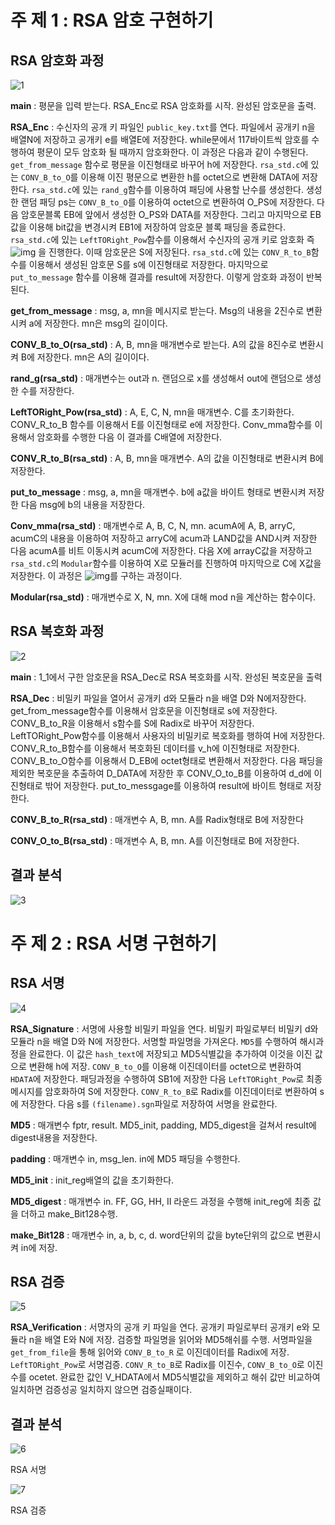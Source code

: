 # 주 제 1 : RSA 암호 구현하기

## RSA 암호화 과정

![1](https://user-images.githubusercontent.com/22466478/51464491-06aa1880-1da9-11e9-9349-23bed3577895.jpg)

**main** : 평문을 입력 받는다. RSA_Enc로 RSA 암호화를 시작. 완성된 암호문을 출력.

**RSA_Enc** : 수신자의 공개 키 파일인 `public_key.txt`를 연다. 파일에서 공개키 n을 배열N에 저장하고 공개키 e를 배열E에 저장한다. while문에서 117바이트씩 암호를 수행하여 평문이 모두 암호화 될 때까지 암호화한다. 이 과정은 다음과 같이 수행된다. `get_from_message` 함수로 평문을 이진형태로 바꾸어 h에 저장한다. `rsa_std.c`에 있는 `CONV_B_to_O`를 이용해 이진 평문으로 변환한 h를 octet으로 변환해 DATA에 저장한다. `rsa_std.c`에 있는 `rand_g`함수를 이용하여 패딩에 사용할 난수를 생성한다. 생성한 랜덤 패딩 ps는 `CONV_B_to_O`를 이용하여 octet으로 변환하여 O_PS에 저장한다. 다음 암호문블록 EB에 앞에서 생성한 O_PS와 DATA를 저장한다. 그리고 마지막으로 EB값을 이용해 bit값을 변경시켜 EB1에 저장하여 암호문 블록 패딩을 종료한다. `rsa_std.c`에 있는 `LeftTORight_Pow`함수를 이용해서 수신자의 공개 키로 암호화 즉 ![img](file:///C:\Users\rkdud\AppData\Local\Temp\msohtmlclip1\01\clip_image002.png) 을 진행한다. 이때 암호문은 S에 저장된다. `rsa_std.c`에 있는 `CONV_R_to_B`함수를 이용해서 생성된 암호문 S를 s에 이진형태로 저장한다. 마지막으로 `put_to_message` 함수를 이용해 결과를 result에 저장한다. 이렇게 암호화 과정이 반복된다.

**get_from_message** : msg, a, mn을 메시지로 받는다. Msg의 내용을 2진수로 변환시켜 a에 저장한다. mn은 msg의 길이이다.

**CONV_B_to_O(rsa_std)** : A, B, mn을 매개변수로 받는다. A의 값을 8진수로 변환시켜 B에 저장한다. mn은 A의 길이이다.

**rand_g(rsa_std)** : 매개변수는 out과 n. 랜덤으로 x를 생성해서 out에 랜덤으로 생성한 수를 저장한다.

**LeftTORight_Pow(rsa_std)** : A, E, C, N, mn을 매개변수. C를 초기화한다. CONV_R_to_B 함수를 이용해서 E를 이진형태로 e에 저장한다. Conv_mma함수를 이용해서 암호화를 수행한 다음 이 결과를 C배열에 저장한다.

**CONV_R_to_B(rsa_std)** : A, B, mn을 매개변수. A의 값을 이진형태로 변환시켜 B에 저장한다.

**put_to_message** : msg, a, mn을 매개변수. b에 a값을 바이트 형태로 변환시켜 저장한 다음 msg에 b의 내용을 저장한다.

**Conv_mma(rsa_std)** : 매개변수로 A, B, C, N, mn. acumA에 A, B, arryC, acumC의 내용을 이용하여 저장하고 arryC에 acum과 LAND값을 AND시켜 저장한 다음 acumA를 비트 이동시켜 acumC에 저장한다. 다음 X에 arrayC값을 저장하고 `rsa_std.c`의 `Modular`함수를 이용하여 X로 모듈러를 진행하여 마지막으로 C에 X값을 저장한다. 이 과정은 ![img](file:///C:\Users\rkdud\AppData\Local\Temp\msohtmlclip1\01\clip_image004.png)를 구하는 과정이다.

**Modular(rsa_std)** : 매개변수로 X, N, mn. X에 대해 mod n을 계산하는 함수이다. 



## RSA 복호화 과정

![2](https://user-images.githubusercontent.com/22466478/51464656-66082880-1da9-11e9-9610-13a23fbfb903.jpg)

**main** : 1_1에서 구한 암호문을 RSA_Dec로 RSA 복호화를 시작. 완성된 복호문을 출력

**RSA_Dec** : 비밀키 파일을 열어서 공개키 d와 모듈라 n을 배열 D와 N에저장한다. get_from_message함수를 이용해서 암호문을 이진형태로 s에 저장한다. CONV_B_to_R을 이용해서 s함수를 S에 Radix로 바꾸어 저장한다. LeftTORight_Pow함수를 이용해서 사용자의 비밀키로 복호화를 행하여 H에 저장한다. CONV_R_to_B함수를 이용해서 복호화된 데이터를 v_h에 이진형태로 저장한다. CONV_B_to_O함수를 이용해서 D_EB에 octet형태로 변환해서 저장한다. 다음 패딩을 제외한 복호문을 추출하여 D_DATA에 저장한 후 CONV_O_to_B를 이용하여 d_d에 이진형태로 밖어 저장한다. put_to_messgage를 이용하여 result에 바이트 형태로 저장한다.

**CONV_B_to_R(rsa_std)** : 매개변수 A, B, mn. A를 Radix형태로 B에 저장한다

**CONV_O_to_B(rsa_std)** : 매개변수 A, B, mn. A를 이진형태로 B에 저장한다.



## 결과 분석

![3](https://user-images.githubusercontent.com/22466478/51464805-c303de80-1da9-11e9-8ae5-5a60a3362aa4.jpg)



# 주 제 2 : RSA 서명 구현하기

## RSA 서명

![4](https://user-images.githubusercontent.com/22466478/51464888-f34b7d00-1da9-11e9-8cc8-a040f69abf49.jpg)

**RSA_Signature** : 서명에 사용할 비밀키 파일을 연다. 비밀키 파일로부터 비밀키 d와 모듈라 n을 배열 D와 N에 저장한다. 서명할 파일명을 가져온다. `MD5`를 수행하여 해시과정을 완료한다. 이 값은 `hash_text`에 저장되고 MD5식별값을 추가하여 이것을 이진 값으로 변환해 h에 저장. `CONV_B_to_O`를 이용해 이진데이터를 octet으로 변환하여 `HDATA`에 저장한다. 패딩과정을 수행하여 SB1에 저장한 다음 `LeftTORight_Pow`로 최종 메시지를 암호화하여 S에 저장한다. `CONV_R_to_B`로 Radix를 이진데이터로 변환하여 s에 저장한다. 다음 s를 `(filename).sgn`파일로 저장하여 서명을 완료한다.

**MD5** : 매개변수 fptr, result. MD5_init, padding, MD5_digest을 걸쳐서 result에 digest내용을 저장한다.

**padding** : 매개변수 in, msg_len. in에 MD5 패딩을 수행한다.

**MD5_init** : init_reg배열의 값을 초기화한다.

**MD5_digest** : 매개변수 in. FF, GG, HH, II 라운드 과정을 수행해 init_reg에 최종 값을 더하고 make_Bit128수행.

**make_Bit128** : 매개변수 in, a, b, c, d. word단위의 값을 byte단위의 값으로 변환시켜 in에 저장.



## RSA 검증

![5](https://user-images.githubusercontent.com/22466478/51465057-5fc67c00-1daa-11e9-9d56-64538a385bb0.jpg)

**RSA_Verification** : 서명자의 공개 키 파일을 연다. 공개키 파일로부터 공개키 e와 모듈라 n을 배열 E와 N에 저장. 검증할 파일명을 읽어와 MD5해쉬를 수행. 서명파일을 `get_from_file`을 통해 읽어와 `CONV_B_to_R` 로 이진데이터를 Radix에 저장. `LeftTORight_Pow`로 서명검증. `CONV_R_to_B`로 Radix를 이진수, `CONV_B_to_O`로 이진수를 ocetet. 완료한 값인 V_HDATA에서 MD5식별값을 제외하고 해쉬 값만 비교하여 일치하면 검증성공 일치하지 않으면 검증실패이다.



## 결과 분석

![6](https://user-images.githubusercontent.com/22466478/51465140-913f4780-1daa-11e9-864c-c541fb69fe26.jpg)

RSA 서명



![7](https://user-images.githubusercontent.com/22466478/51465141-913f4780-1daa-11e9-8aad-ff6bb1648129.jpg)

RSA 검증